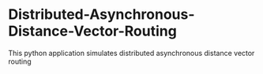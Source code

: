 # Distributed-Asynchronous-Distance-Vector-Routing
This python application simulates distributed asynchronous distance vector routing

